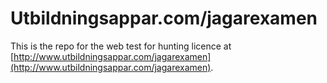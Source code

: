 Utbildningsappar.com/jagarexamen
================================

This is the repo for the web test for hunting licence at [http://www.utbildningsappar.com/jagarexamen](http://www.utbildningsappar.com/jagarexamen).